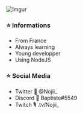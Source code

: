 ![Imgur](https://i.imgur.com/cLWuXp0.png?1)

### ⭐️ Informations 
- From France
- Always learning
- Young developper
- Using NodeJS

### ⭐️ Social Media
- Twitter 🐤 @Nojii_
- Discord 📄 Baptiste#5549
- Twitch 🎙️ .tv/Nojii_
